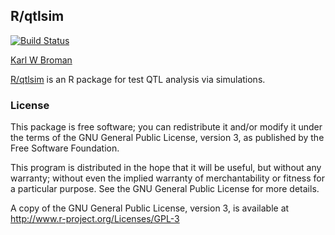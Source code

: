 ## R/qtlsim

[![Build Status](https://travis-ci.org/kbroman/qtlsim.png?branch=master)](https://travis-ci.org/kbroman/qtlsim)

[Karl W Broman](http://kbroman.org)

[R/qtlsim](http://github.com/kbroman/qtlsim) is an R package for test QTL analysis via simulations.

### License

This package is free software; you can redistribute it and/or modify it
under the terms of the GNU General Public License, version 3, as
published by the Free Software Foundation.

This program is distributed in the hope that it will be useful, but
without any warranty; without even the implied warranty of
merchantability or fitness for a particular purpose.  See the GNU
General Public License for more details.

A copy of the GNU General Public License, version 3, is available at  
<http://www.r-project.org/Licenses/GPL-3>
